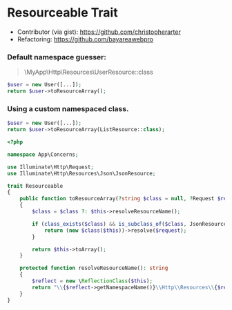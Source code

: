 # Resourceable Trait

- Contributor (via gist): https://github.com/christopherarter
- Refactoring: https://github.com/bayareawebpro

### Default namespace guesser: 

> \MyApp\Http\Resources\UserResource::class
>
```php
$user = new User([...]);
return $user->toResourceArray(); 
```

### Using a custom namespaced class.

```php
$user = new User([...]);
return $user->toResourceArray(ListResource::class);
```


```php
<?php

namespace App\Concerns;

use Illuminate\Http\Request;
use Illuminate\Http\Resources\Json\JsonResource;

trait Resourceable
{
    public function toResourceArray(?string $class = null, ?Request $request = null): array
    {
        $class = $class ?: $this->resolveResourceName();

        if (class_exists($class) && is_subclass_of($class, JsonResource::class)) {
            return (new $class($this))->resolve($request);
        }

        return $this->toArray();
    }

    protected function resolveResourceName(): string
    {
        $reflect = new \ReflectionClass($this);
        return "\\{$reflect->getNamespaceName()}\\Http\\Resources\\{$reflect->getShortName()}Resource";
    }
}
```